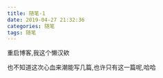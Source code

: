 ```yaml
---
title: 随笔-1
date: 2019-04-27 21:32:36
categories: 随笔
tags: 随笔
---
```


重启博客,我这个懒汉欸

<!-- more -->

也不知道这次心血来潮能写几篇,也许只有这一篇呢,哈哈
